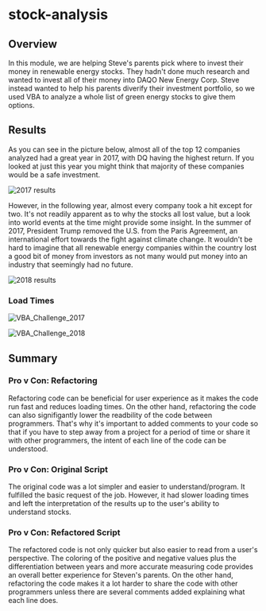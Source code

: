# stock-analysis

## Overview

In this module, we are helping Steve's parents pick where to invest their money in renewable energy stocks. They hadn't done much research and wanted to invest all of their money into DAQO New Energy Corp. Steve instead wanted to help his parents diverify their investment portfolio, so we used VBA to analyze a whole list of green energy stocks to give them options. 

## Results

As you can see in the picture below, almost all of the top 12 companies analyzed had a great year in 2017, with DQ having the highest return. If you looked at just this year you might think that majority of these companies would be a safe investment.

![2017 results](https://user-images.githubusercontent.com/100237685/188791897-1ccb6c50-aca7-49fe-aa85-50e180074612.png)


However, in the following year, almost every company took a hit except for two. It's not readily apparent as to why the stocks all lost value, but a look into world events at the time might provide some insight. In the summer of 2017, President Trump removed the U.S. from the Paris Agreement, an international effort towards the fight against climate change. It wouldn't be hard to imagine that all renewable energy companies within the country lost a good bit of money from investors as not many would put money into an industry that seemingly had no future.

![2018 results](https://user-images.githubusercontent.com/100237685/188791914-7f641a0a-caeb-4ae0-9f7a-36466c923af0.png)


### Load Times

![VBA_Challenge_2017](https://user-images.githubusercontent.com/100237685/188791957-272bfb5c-218f-4b7e-9c68-e1ac22144949.png)

![VBA_Challenge_2018](https://user-images.githubusercontent.com/100237685/188791966-55e29f5e-a0b8-45fb-8623-9632b5a86954.png)



## Summary

### Pro v Con: Refactoring

Refactoring code can be beneficial for user experience as it makes the code run fast and reduces loading times. On the other hand, refactoring the code can also signifigantly lower the readbility of the code between programmers. That's why it's important to added comments to your code so that if you have to step away from a project for a period of time or share it with other programmers, the intent of each line of the code can be understood. 

### Pro v Con: Original Script

The original code was a lot simpler and easier to understand/program. It fulfilled the basic request of the job. However, it had slower loading times and left the interpretation of the results up to the user's ability to understand stocks.

### Pro v Con: Refactored Script

The refactored code is not only quicker but also easier to read from a user's perspective. The coloring of the positive and negative values plus the differentiation between years and more accurate measuring code provides an overall better experience for Steven's parents. On the other hand, refactoring the code makes it a lot harder to share the code with other programmers unless there are several comments added explaining what each line does.
